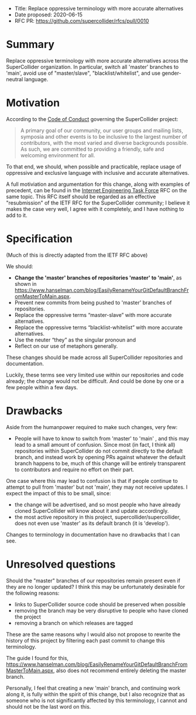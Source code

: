 - Title: Replace oppressive terminology with more accurate alternatives
- Date proposed: 2020-06-15
- RFC PR: https://github.com/supercollider/rfcs/pull/0010

# Summary

Replace oppressive terminology with more accurate alternatives across the SuperCollider organization. In particular,
switch all 'master' branches to 'main', avoid use of "master/slave", "blacklist/whitelist", and use gender-neutral language.

# Motivation

According to the [Code of Conduct](https://github.com/supercollider/supercollider/blob/develop/CODE_OF_CONDUCT.md)
governing the SuperCollider project:

> A primary goal of our community, our user groups and mailing lists, symposia and other events is to be inclusive to the largest number of contributors, with the most varied and diverse backgrounds possible. As such, we are committed to providing a friendly, safe and welcoming environment for all.

To that end, we should, when possible and practicable, replace usage of oppressive and exclusive language with inclusive
and accurate alternatives.

A full motiviation and argumentation for this change, along with examples of precedent, can be found in the [Internet
Engineering Task Force](https://tools.ietf.org/id/draft-knodel-terminology-00.html) RFC on the same topic. This RFC
itself should be regarded as an effective "resubmission" of the IETF RFC for the SuperCollider community; I believe it
makes the case very well, I agree with it completely, and I have nothing to add to it.

# Specification

(Much of this is directly adapted from the IETF RFC above)

We should:
- **Change the 'master' branches of repositories 'master' to 'main'**, as shown in https://www.hanselman.com/blog/EasilyRenameYourGitDefaultBranchFromMasterToMain.aspx.
- Prevent new commits from being pushed to 'master' branches of repositories.
- Replace the oppressive terms “master-slave” with more accurate alternatives.
- Replace the oppressive terms “blacklist-whitelist” with more accurate alternatives.
- Use the neuter “they” as the singular pronoun and
- Reflect on our use of metaphors generally.

These changes should be made across all SuperCollider repositories and documentation.

Luckily, these terms see very limited use within our repositories and code already; the change would not be difficult.
And could be done by one or a few people within a few days.

# Drawbacks

Aside from the humanpower required to make such changes, very few:
- People will have to know to switch from 'master' to 'main' , and this may lead to a small amount of confusion. Since
  most (in fact, I think all) repositories within SuperCollider do not commit directly to the default branch, and
instead work by opening PRs against whatever the default branch happens to be, much of this change will be entirely
transparent to contributors and require no effort on their part.

One case where this may lead to confusion is that if people continue to attempt to pull from 'master' but not 'main',
they may not receive updates. I expect the impact of this to be small, since:
- the change will be advertised, and so most people who have already cloned SuperCollider will know about it and update
  accordingly.
- the most active repository in this project, supercollider/supercollider, does not even use 'master' as its default
  branch (it is 'develop').

Changes to terminology in documentation have no drawbacks that I can see.

# Unresolved questions

Should the "master" branches of our repositories remain present even if they are no longer updated? I think this may be
unfortunately desirable for the following reasons:
- links to SuperCollider source code should be preserved when possible
- removing the branch may be very disruptive to people who have cloned the project
- removing a branch on which releases are tagged 

These are the same reasons why I would also not propose to rewrite the history of this project by filtering each past
commit to change this terminology.

The guide I found for this, https://www.hanselman.com/blog/EasilyRenameYourGitDefaultBranchFromMasterToMain.aspx, also
does not recommend entirely deleting the master branch.

Personally, I feel that creating a new 'main' branch, and continuing work along it, is fully within the spirit of this
change, but I also recognize that as someone who is not significantly affected by this terminology, I cannot and should
not be the last word on this.
